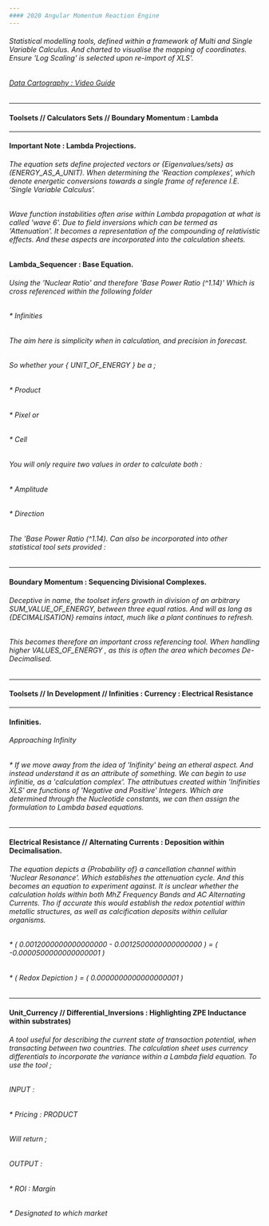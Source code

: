 ```yaml
---
#### 2020 Angular Momentum Reaction Engine
---
```


###### Statistical modelling tools, defined within a framework of Multi and Single Variable Calculus. And charted to visualise the mapping of coordinates. Ensure 'Log Scaling' is selected upon re-import of XLS'. 
###### [Data Cartography : Video Guide](https://www.youtube.com/channel/UCHGtmfjIICpuETvXsRd2eww/playlists) 

---

#### Toolsets // Calculators Sets // Boundary Momentum : Lambda

---


#### Important Note : Lambda Projections. 

###### The equation sets define projected vectors or {Eigenvalues/sets} as (ENERGY_AS_A_UNIT). When determining the ‘Reaction complexes’, which denote energetic conversions towards a single frame of reference I.E. ‘Single Variable Calculus’.

###### Wave function instabilities often arise within Lambda propagation at what is called 'wave 6'. Due to field inversions which can be termed as 'Attenuation'. It becomes a representation of the compounding of relativistic effects. And these aspects are incorporated into the calculation sheets. 


#### Lambda_Sequencer : Base Equation.

###### Using the 'Nuclear Ratio' and therefore 'Base Power Ratio (^1.14)' Which is cross referenced within the following folder 

###### * Infinities 

###### The aim here is simplicity when in calculation, and precision in forecast. 
###### So whether your { UNIT_OF_ENERGY } be a ;

###### * Product
###### * Pixel or
###### * Cell

###### You will only require two values in order to calculate both :

###### * Amplitude
###### * Direction 

###### The 'Base Power Ratio (^1.14). Can also be incorporated into other statistical tool sets provided :

---

#### Boundary Momentum : Sequencing Divisional Complexes.
###### Deceptive in name, the toolset infers growth in division of an arbitrary SUM_VALUE_OF_ENERGY, between three equal ratios. And will as long as {DECIMALISATION} remains intact, much like a plant continues to refresh.

###### This becomes therefore an important cross referencing tool. When handling higher VALUES_OF_ENERGY , as this is often the area which becomes De-Decimalised.

---

#### Toolsets // In Development // Infinities : Currency : Electrical Resistance

---


#### Infinities.

###### Approaching Infinity
###### * If we move away from the idea of 'Inifinity' being an etheral aspect. And instead understand it as an attribute of something. We can begin to use infinitie, as a 'calculation complex'. The attributues created within 'Inifinities XLS' are functions of 'Negative and Positive' Integers. Which are determined through the Nucleotide constants, we can then assign the formulation to Lambda based equations.

---

#### Electrical Resistance // Alternating Currents : Deposition within Decimalisation.

###### The equation depicts a {Probability of} a cancellation channel within 'Nuclear Resonance'. Which establishes the attenuation cycle. And this becomes an equation to experiment against. It is unclear whether the calculation holds within both MhZ Frequency Bands and AC Alternating Currents. Tho if accurate this would establish the redox potential within metallic structures, as well as calcification deposits within cellular organisms. 

###### * ( 0.0012000000000000000 - 0.0012500000000000000 ) = ( -0.0000500000000000001 )

###### * ( Redox Depiction ) = ( 0.0000000000000000001 )

---

#### Unit_Currency // Differential_Inversions : Highlighting ZPE Inductance within substrates)

###### A tool useful for describing the current state of transaction potential, when transacting between two countries. The calculation sheet uses currency differentials to incorporate the variance within a Lambda field equation. To use the tool ; 

###### INPUT : 
###### * Pricing : PRODUCT

###### Will return ;
###### OUTPUT : 

###### * ROI : Margin 
###### * Designated to which market
